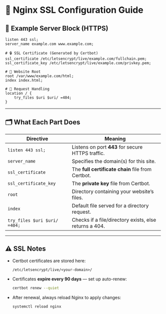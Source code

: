 # 🔐 Nginx SSL Configuration Guide

## 📄 Example Server Block (HTTPS)

```nginx
listen 443 ssl;
server_name example.com www.example.com;

# 🔒 SSL Certificate (Generated by Certbot)
ssl_certificate /etc/letsencrypt/live/example.com/fullchain.pem; 
ssl_certificate_key /etc/letsencrypt/live/example.com/privkey.pem; 

# 📂 Website Root
root /var/www/example.com/html;
index index.html;

# 🚦 Request Handling
location / {
    try_files $uri $uri/ =404;
}
```

---

## 🗂️ What Each Part Does

| Directive                    | Meaning                                                |
| ---------------------------- | ------------------------------------------------------ |
| `listen 443 ssl;`            | Listens on port **443** for secure HTTPS traffic.      |
| `server_name`                | Specifies the domain(s) for this site.                 |
| `ssl_certificate`            | The **full certificate chain** file from Certbot.      |
| `ssl_certificate_key`        | The **private key** file from Certbot.                 |
| `root`                       | Directory containing your website’s files.             |
| `index`                      | Default file served for a directory request.           |
| `try_files $uri $uri/ =404;` | Checks if a file/directory exists, else returns a 404. |

---

## ⚠️ SSL Notes

* Certbot certificates are stored here:

  ```
  /etc/letsencrypt/live/<your-domain>/
  ```
* Certificates **expire every 90 days** — set up auto-renew:

  ```bash
  certbot renew --quiet
  ```
* After renewal, always reload Nginx to apply changes:

  ```bash
  systemctl reload nginx
  ```

